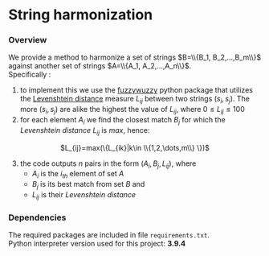 # String harmonization
### Overview
We provide a method to harmonize a set of strings $B=\\{B_1, B_2,...,B_m\\}$ against another set of strings $A=\\{A_1, A_2,...,A_n\\}$.<br>
Specifically :
1. to implement this we use the [fuzzywuzzy](https://pypi.org/project/fuzzywuzzy/) python package that utilizes the [Levenshtein distance](https://en.wikipedia.org/wiki/Levenshtein_distance) measure $L_{ij}$ between two strings $(s_i, s_j)$. The more $(s_i, s_j)$ are alike the highest the value of $L_{ij}$, where $0 \leq L_{ij} \leq 100$
2. for each element $A_i$ we find the closest match $B_j$ for which the _Levenshtein distance_ $L_{ij}$ is _max_, hence:<br>
<p align="center">
$L_{ij}=max(\{L_{ik}|k\in \\{1,2,\dots,m\\} \})$
</p>

3. the code outputs $n$ pairs in the form $(A_i, B_j, L_{ij})$, where
   -  $A_i$ is the $i_{th}$ element of set $A$
   -  $B_j$ is its best match from set $B$ and
   -  $L_{ij}$ is their _Levenshtein distance_

### Dependencies
The required packages are included in file ```requirements.txt```.<br>
Python interpreter version used for this project: **3.9.4**
